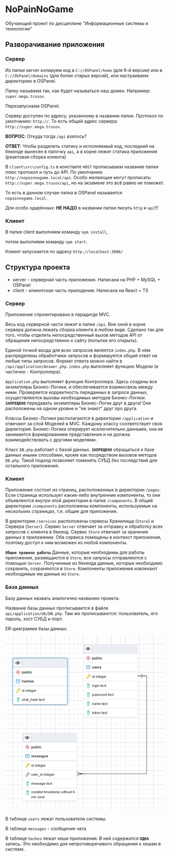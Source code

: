 # NoPainNoGame

Обучающий проект по дисциплине "Информационные системы и технологии"


## Разворачивание приложения

### Сервер
Из папки server копируем код в `C://OSPanel/home` (для 6-й версии) или в `C://OSPanel/domains` (для более старых версий), или настраиваем директорию в OSPanel.

Папку называем так, как будет называться наш домен. Например: ``super.mega.trusov``.

Перезапускаем OSPanel.

Сервер доступен по адресу, указанному в названии папки. Протокол по умолчанию: ``http://``. То есть общий адрес сервера: ``http://super.mega.trusov``.

**ВОПРОС**: Откуда тогда ``/api`` взялось?

**ОТВЕТ**: Чтобы разделить статику и исполняемый код, последний на бекенде вынесен в папочку ``api``, а в корне лежит статика приложения (реактовая сборка клиента)

В ``client\src\config.ts`` в константе ``HOST`` прописываем название папки  плюс протокол и путь до API. По умолчанию ``http://nopainnogame.local/api``. Особо желающие могут прописать: `http://super.mega.trusov/api`, но на экзамене это всё равно не поможет.

То есть в данном случае папка в OSPanel называется ``nopainnogame.local``. 

Для особо одарённых: **НЕ НАДО** в названии папки писать ``http`` и ``api``!!!

### Клиент
В папке client выполняем команду ``npm install``, 

потом выполняем команду ``npm start``. 

Клиент запускается по адресу ``http://localhost:3000/``


## Структура проекта
* server - серверная часть приложения. Написана на PHP + MySQL + OSPanel
* client - клиентская часть прилодения. Написана на React + TS

### Сервер
Приложение спроектировано в парадигде MVC.

Весь код серверной части лежит в папке ``/api``. Вне оной в корне сервера должна лежать сборка клиента в любом виде. Сделано так для того, чтобы отделить непосредственный вызов методов API от обращения непосредственно к сайту (попытке его открыть).

Единой точкой входа для всех запросов является ``index.php``. В нём распределены обработчики запросов и формируется общий ответ на любые типы запросов. Формат ответа можно найти в ``/api/application/Answer.php``. ``index.php`` выполняет функцию Модели (и частично - Контроллера).

``Application.php`` выполняет функции Контроллера. Здесь созданы все экземпляры Бизнес-Логики, и обеспечивается взаимосвязь между ними. Проверяется корректность переданных в запросе данных, осуществляются вызовы необходимых методов Бизнес-Логики. **`ЗАПРЕЩЕНО`** передавать экземпляры Бизнес-Логик друг в друга! Они расположены на одном уровне и "не знают" друг про друга.

Классы Бизнес-Логики располагаются в директории ``/application`` и отвечают за слой Моделей в MVC. Каждому классу соответствует своя директория. Бизнес-Логика оперирует исключительно данными, она не занимается формарованием представления и не должна взаимодействовать с другими моделями.

Класс ``DB.php`` работает с базой данных. **`ЗАПРЕЩЕНО`** обращаться к базе данных иными способами, кроме как посредством вызовов методов ``DB.php``. Такой подход позволяет поменять СУБД без последствий для остального приложения.

### Клиент
Приложение состоит из страниц, расположенных в директории ``/pages``. Если страница использует какие-либо внутренние компоненты, то они объявляются внутри этой директории в папке ``/components``. В общей директории ``/components`` расположены компоненты, используемые на нескольких страницах, т.е. общие для приложения.

В директории ``/services`` расположены сервисы Хранилища (`Store`) и Сервера (`Server`). Сервис ``Server`` отвечает за отправку и обработку всех запросов с клиента в бекенд. Сервис ``Store`` отвечает за хранение данных в приложении.
Оба сервиса помещены в контекст приложения, поэтому доступ к ним возможен из любой компоненты.

**`Общее правило работы`** Данные, которые необходимы для работы приложения, размещаются в `Store`, все запросы отправляются с помощью `Server`. Полученные из бекенда данные, которые необходимо сохранить, сохраняются в `Store`. Компоненты приложения извлекают необходимые им данные из `Store`.

### База данных
Базу данных назвать аналогично названию проекта.

Название базы данных прописывается в файле `api/application/db/DB.php`. Там же прописываются: пользователь, его пароль, хост СУБД и порт.

ER-диаграмма базы данных.

![ER-диаграмма базы данных](image.png)

В таблице `users` лежат пользователи системы.

В таблице `messages` - сообщения чата

В таблице `hashes` лежат хеши приложения. В ней содержится **`ОДНА`** запись. Это необходимо для непротиворечивого обращения к хешам в системе.
